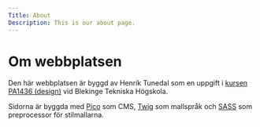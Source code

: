```yaml
---
Title: About
Description: This is our about page.
---
```


Om webbplatsen
==============
Den här webbplatsen är byggd av Henrik Tunedal
som en uppgift i [kursen PA1436 (design)][kurs]
vid Blekinge Tekniska Högskola.

Sidorna är byggda med
[Pico][pico] som CMS,
[Twig][twig] som mallspråk och
[SASS][sass] som preprocessor för stilmallarna.

[kurs]: https://dbwebb.se/kurser/design-v3
[pico]: https://picocms.org/
[twig]: https://twig.symfony.com/doc/1.x/
[sass]: https://sass-lang.com/
